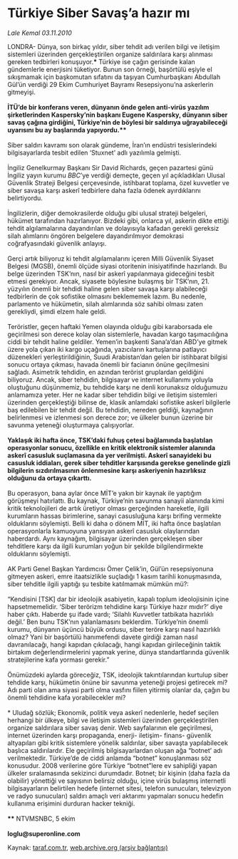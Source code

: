 # Türkiye Siber Savaş’a hazır mı

*Lale Kemal 03.11.2010*

<div class="yazi">LONDRA- Dünya, son birkaç yıldır, siber tehdit adı verilen bilgi ve iletişim sistemleri üzerinden gerçekleştirilen organize saldırılara karşı alınması gereken tedbirleri konuşuyor.<b>*</b> Türkiye ise çağın gerisinde kalan gündemlerle enerjisini tüketiyor. Bunun son örneği, başörtülü eşiyle el sıkışmamak için başkomutan sıfatını da taşıyan Cumhurbaşkanı Abdullah Gül’ün verdiği 29 Ekim Cumhuriyet Bayramı Resepsiyonu’na askerlerin gitmeyişi. <b><br/><br/>İTÜ’de bir konferans veren, dünyanın önde gelen anti-virüs yazılım şirketlerinden Kaspersky’nin başkanı Eugene Kaspersky, dünyanın siber savaş çağına girdiğini, Türkiye’nin de böylesi bir saldırıya uğrayabileceği uyarısını bu ay başlarında yapıyordu.**</b> <br/><br/>Siber saldırı kavramı son olarak gündeme, İran’ın endüstri tesislerindeki bilgisayarlarda tesbit edilen ‘Stuxnet’ adlı yazılımla gelmişti. <br/><br/>İngiliz Genelkurmay Başkanı Sir David Richards, geçen pazartesi günü İngiliz yayın kurumu <i>BBC</i>’ye verdiği demeçte, geçen yıl açıkladıkları Ulusal Güvenlik Strateji Belgesi çerçevesinde, istihbarat toplama, özel kuvvetler ve siber savaşa karşı askerî tedbirlere daha fazla ödenek ayırdıklarını belirtiyordu. <br/><br/>İngilizlerin, diğer demokrasilerde olduğu gibi ulusal strateji belgeleri, hükümet tarafından hazırlanıyor. Bizdeki gibi, onlarca yıl, askerin dikte ettiği tehdit algılamalarına dayandırılan ve dolayısıyla kafadan gerekli gereksiz silah alımlarını öngören belgelere dayandırılmıyor demokrasi coğrafyasındaki güvenlik anlayışı. <br/><br/>Gerçi artık biliyoruz ki tehdit algılamalarını içeren Milli Güvenlik Siyaset Belgesi (MGSB), önemli ölçüde siyasi otoritenin inisiyatifinde hazırlandı. Bu belge üzerinden TSK’nın, nasıl bir askerî yapılanmaya gideceğini tesbit etmesi gerekiyor. Ancak, siyasete böylesine bulaşmış bir TSK’nın, 21. yüzyılın önemli bir tehdidi haline gelen siber savaşa karşı alabileceği tedbirlerin de çok sofistike olmasını beklememek lazım. Bu nedenle, parlamento ve hükümetin, silah alımlarında söz sahibi olması zaten gerekliydi, şimdi elzem hale geldi. <br/><br/>Teröristler, geçen haftaki Yemen olayında olduğu gibi karaborsada ele geçirilmesi son derece kolay olan sistemlerle, havadan kargo taşımacılığına ciddi bir tehdit haline geldiler. Yemen’in başkenti Sana’a’dan ABD’ye gitmek üzere yola çıkan iki kargo uçağında, yazıcıların kartuşlarına patlayıcı düzenekleri yerleştirildiğinin, Suudi Arabistan’dan gelen bir istihbarat bilgisi sonucu ortaya çıkması, havada önemli bir facianın önüne geçilmesini sağladı. Asimetrik tehdidin, en azından terörist gruplardan geldiğini biliyoruz. Ancak, siber tehdidin, bilgisayar ve internet kullanımı yoluyla oluştuğunu düşünmemiz, bu tehdide karşı ne denli korunaksız olduğumuzu anlamamıza yeter. Her ne kadar siber tehdidin bilgi ve iletişim sistemleri üzerinden gerçekleştiği bilinse de, klasik anlamdaki sofistike askerî bilgilerle baş edilebilen bir tehdit değil. Bu tehdidin, nereden geldiği, kaynağının belirlenmesi ve izlenmesi son derece zor; ve ülkeler bunun üzerine bir savunma yeteneği oluşturmaya çalışıyorlar. <br/><br/><b>Yaklaşık iki hafta önce, TSK’daki fuhuş çetesi bağlamında başlatılan operasyonlar sonucu, özellikle en kritik elektronik sistemler alanında askerî casusluk suçlamasına da yer verilmişti. Askerî sanayideki bu casusluk iddiaları, gerek siber tehditler karşısında gerekse genelinde gizli bilgilerin sızdırılmasının önlenmesine karşı askeriyenin hazırlıksız olduğunu da ortaya çıkarttı.</b> <br/><br/>Bu operasyon, bana aylar önce MİT’e yakın bir kaynak ile yaptığım görüşmeyi hatırlattı. Bu kaynak, Türkiye’nin savunma sanayii alanında kimi kritik teknolojileri de artık üretiyor olması gerçeğinden hareketle, ilgili kurumların hassas birimlerine, sanayi casusluğuna karşı brifing vermekte olduklarını söylemişti. Belli ki daha o dönem MİT, iki hafta önce başlatılan operasyonlarla kamuoyuna yansıyan askerî casusluk olaylarından haberdardı. Aynı kaynağım, bilgisayar üzerinden gerçekleşen siber tehditlere karşı da ilgili kurumları yoğun bir şekilde bilgilendirmekte olduklarını söylemişti. <br/><br/>AK Parti Genel Başkan Yardımcısı Ömer Çelik’in, Gül’ün resepsiyonuna gitmeyen askeri, emre itaatsizlikle suçladığı 1 kasım tarihli konuşmasında, siber tehditle ilgili yaptığı şu tesbite katılmamak mümkün mü?:<br/><br/>“Kendisini [TSK] dar bir ideolojik asabiyetin, kapalı toplum ideolojisinin içine hapsetmemelidir. ‘Siber terörizm tehdidine karşı Türkiye hazır mıdır?’ diye haber çıktı. Haberde şu ifade vardı; ‘Silahlı Kuvvetler tatbikata hazırlıklı değil.’ Ben bunu TSK’nın yalanlamasını beklerdim. Türkiye’nin önemli kurumu, dünyanın üçüncü büyük ordusu, siber teröre karşı nasıl hazırlıklı olmaz? Yani bir başörtülü hanımefendi davete girdiği zaman nasıl davranılacağı, hangi kapıdan çıkılacağı, hangi kapıdan girileceğinin taktik birtakım değerlendirmelerini yapmak yerine, dünya standartlarında güvenlik stratejilerine kafa yorması gerekir.”<br/><br/>Önümüzdeki aylarda göreceğiz, TSK, ideolojik takıntılarından kurtulup siber tehdide karşı, hükümetin önüne bir savunma yeteneği projesi getirecek mi? Adı parti olan ama siyasi parti olma vasfını fiilen yitirmiş olanlar da, çağın bu önemli tehdidine kafa yorabilecekler mi?<br/><br/>* Uludağ sözlük; Ekonomik, politik veya askerî nedenlerle, hedef seçilen herhangi bir ülkeye, bilgi ve iletişim sistemleri üzerinden gerçekleştirilen organize saldırılara siber savaş denir. Web sayfalarının ele geçirilmesi, internet üzerinden karşı propaganda, enerji- iletişim- finans- güvenlik altyapıları gibi kritik sistemlere yönelik saldırılar, siber savaşta yapılabilecek başlıca saldırılardır. Ele geçirilmiş bilgisayarlardan oluşan ağa “botnet’ adı verilmektedir. Türkiye’de de ciddi anlamda “botnet” konuşlanması söz konusudur. 2008 verilerine göre Türkiye “botnet”lere ev sahipliği yapan ülkeler sıralamasında sekizinci durumdadır. Botnet; bir kişinin (daha fazla da olabilir) yönettiği ve sayısının belirsiz olduğu, içine virüs bulaşmış internetli bilgisayarların belirtilen hedefe (internet sitesi, telefon sunucuları, televizyon ve radyo sunucuları) saldırı amaçlı veri aktarımı yapmaları sonucu hedefin kullanıma erişimini durduran hacker tekniği. <b><br/><br/>**</b> NTVMSNBC, 5 ekim <b><br/><br/>loglu@superonline.com </b></div>

Kaynak: [taraf.com.tr](m), [web.archive.org (arşiv bağlantısı)](http://web.archive.org/web/20101105111359/http://www0.taraf.com.tr:80/lale-kemal/makale-turkiye-siber-savas-a-hazir-mi.htm)
